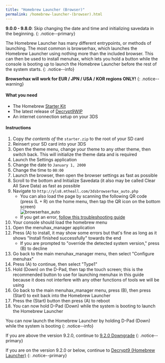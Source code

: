 ```yaml
---
title: "Homebrew Launcher (Browser)"
permalink: /homebrew-launcher-(browser).html
---
```


**9.0.0 - 9.8.0**: Skip changing the date and time and initializing savedata in the beginning.
{: .notice--primary}

The Homebrew Launcher has many different entrypoints, or methods of launching. The most common is browserhax, which launches the Homebrew Launcher using nothing more than the included browser. This can then be used to install menuhax, which lets you hold a button while the console is booting up to launch the Homebrew Launcher before the rest of the system starts.
{: .notice--info}

**Browserhax will work for EUR / JPN / USA / KOR regions ONLY!**
{: .notice--warning}

#### What you need

+ The Homebrew [Starter Kit](http://smealum.github.io/ninjhax2/starter.zip)
+ The latest release of [Decrypt9WIP](https://github.com/d0k3/Decrypt9WIP/releases/latest)
+ An internet connection setup on your 3DS

#### Instructions

1. Copy _the contents of_ the `starter.zip` to the root of your SD card
3. Reinsert your SD card into your 3DS
2. Open the theme menu, change your theme to any other theme, then switch back. This will initialize the theme data and is required
3. Launch the Settings application
4. Change the date to `January 1, 2000`
5. Change the time to `00:00`
6. Launch the browser, then open the browser settings as fast as possible
7. Scroll to the bottom and Initialize Savedata (it also may be called Clear All Save Data) as fast as possible
8. Navigate to `http://yls8.mtheall.com/3dsbrowserhax_auto.php`
    + You can also load the page by scanning the following QR code (press (L + R) on the home menu, then tap the QR icon on the bottom screen)     
![browserhax_auto](https://yls8.mtheall.com/3dsbrowserhax_auto_qrcode.png)
    + If you get an error, [follow this troubleshooting guide](troubleshooting#ts_browser)
9. Your console should load the homebrew menu
10. Open the menuhax_manager application
11. Press (A) to install, it may show some errors but that's fine as long as it shows "Install finished successfully" towards the end
    + If you are prompted to "override the detected system version," press (B) to decline
12. Go back to the main menuhax_manager menu, then select "Configure menuhax"
13. Press (A) to continue, then select "Type1"
14. Hold (Down) on the D-Pad, then tap the touch screen; this is the recommended button to use for launching menuhax in this guide because it does not interfere with any other functions of tools we will be using
15. Go back to the main menuhax_manager menu, press (B), then press (Start) to exit back into the Homebrew Launcher
16. Press the (Start) button then press (A) to reboot
17. You can now hold D-Pad (Down) while the system is booting to launch the Homebrew Launcher

You can now launch the Homebrew Launcher by holding D-Pad (Down) while the system is booting
{: .notice--info}

If you are above the version 9.2.0, continue to [9.2.0 Downgrade](9.2.0-downgrade)
{: .notice--primary}

If you are on the version 9.2.0 or below, continue to [Decrypt9 (Homebrew Launcher)](decrypt9-(homebrew-launcher))
{: .notice--primary}
